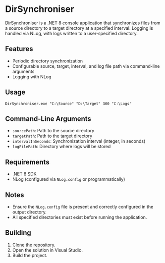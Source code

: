 # DirSynchroniser

DirSynchroniser is a .NET 8 console application that synchronizes files from a source directory to a target directory at a specified interval. Logging is handled via NLog, with logs written to a user-specified directory.

## Features

- Periodic directory synchronization
- Configurable source, target, interval, and log file path via command-line arguments
- Logging with NLog

## Usage

````````
DirSynchroniser.exe "C:\Source" "D:\Target" 300 "C:\Logs"
````````

## Command-Line Arguments

- `sourcePath`: Path to the source directory
- `targetPath`: Path to the target directory
- `intervalInSeconds`: Synchronization interval (integer, in seconds)
- `logFilePath`: Directory where logs will be stored

## Requirements

- .NET 8 SDK
- NLog (configured via `NLog.config` or programmatically)

## Notes

- Ensure the `NLog.config` file is present and correctly configured in the output directory.
- All specified directories must exist before running the application.

## Building

1. Clone the repository.
2. Open the solution in Visual Studio.
3. Build the project.
